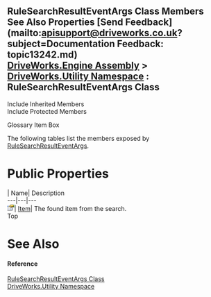 RuleSearchResultEventArgs Class Members   
See Also Properties [Send Feedback](mailto:apisupport@driveworks.co.uk?subject=Documentation Feedback: topic13242.md)  
[DriveWorks.Engine Assembly](topic2156.md) > [DriveWorks.Utility Namespace](topic13190.md) : RuleSearchResultEventArgs Class  
---  
  
Include Inherited Members    
Include Protected Members  


Glossary Item Box

The following tables list the members exposed by [RuleSearchResultEventArgs](topic13242.md).

# Public Properties

| Name| Description  
---|---|---  
![Public Property](dotnetimages/publicProperty.gif)| [Item](topic13248.md)| The found item from the search.   
Top

# See Also

#### Reference

[RuleSearchResultEventArgs Class](topic13242.md)   
[DriveWorks.Utility Namespace](topic13190.md)


